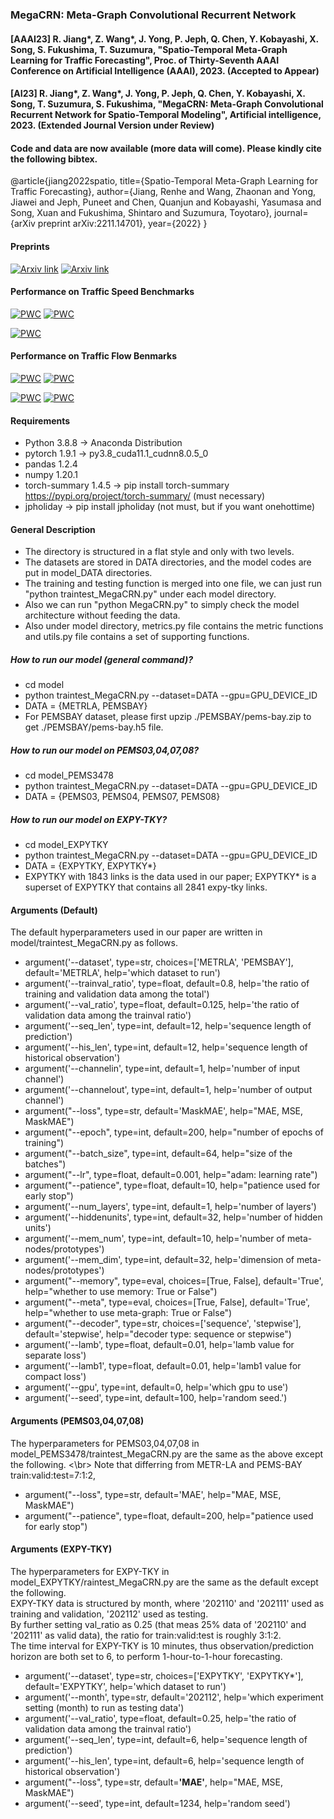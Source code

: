 ### MegaCRN: Meta-Graph Convolutional Recurrent Network

#### [AAAI23] R. Jiang*, Z. Wang*, J. Yong, P. Jeph, Q. Chen, Y. Kobayashi, X. Song, S. Fukushima, T. Suzumura, "Spatio-Temporal Meta-Graph Learning for Traffic Forecasting", Proc. of Thirty-Seventh AAAI Conference on Artificial Intelligence (AAAI), 2023. (Accepted to Appear)
#### [AI23] R. Jiang*, Z. Wang*, J. Yong, P. Jeph, Q. Chen, Y. Kobayashi, X. Song, T. Suzumura, S. Fukushima, "MegaCRN: Meta-Graph Convolutional Recurrent Network for Spatio-Temporal Modeling", Artificial intelligence, 2023. (Extended Journal Version under Review)

#### Code and data are now available (more data will come). Please kindly cite the following bibtex. 
@article{jiang2022spatio,
  title={Spatio-Temporal Meta-Graph Learning for Traffic Forecasting},
  author={Jiang, Renhe and Wang, Zhaonan and Yong, Jiawei and Jeph, Puneet and Chen, Quanjun and Kobayashi, Yasumasa and Song, Xuan and Fukushima, Shintaro and Suzumura, Toyotaro},
  journal={arXiv preprint arXiv:2211.14701},
  year={2022}
}

#### Preprints

[![Arxiv link](https://img.shields.io/static/v1?label=arXiv&message=MegaCRN&color=red&logo=arxiv)](https://arxiv.org/abs/2211.14701)
[![Arxiv link](https://img.shields.io/static/v1?label=arXiv&message=MegaCRN(journal)&color=red&logo=arxiv)](https://arxiv.org/abs/2212.05989)

#### Performance on Traffic Speed Benchmarks

[![PWC](https://img.shields.io/endpoint.svg?url=https://paperswithcode.com/badge/spatio-temporal-meta-graph-learning-for/traffic-prediction-on-metr-la)](https://paperswithcode.com/sota/traffic-prediction-on-metr-la?p=spatio-temporal-meta-graph-learning-for)
[![PWC](https://img.shields.io/endpoint.svg?url=https://paperswithcode.com/badge/spatio-temporal-meta-graph-learning-for/traffic-prediction-on-pems-bay)](https://paperswithcode.com/sota/traffic-prediction-on-pems-bay?p=spatio-temporal-meta-graph-learning-for)

[![PWC](https://img.shields.io/endpoint.svg?url=https://paperswithcode.com/badge/spatio-temporal-meta-graph-learning-for/traffic-prediction-on-expy-tky)](https://paperswithcode.com/sota/traffic-prediction-on-expy-tky?p=spatio-temporal-meta-graph-learning-for)

#### Performance on Traffic Flow Benmarks

[![PWC](https://img.shields.io/endpoint.svg?url=https://paperswithcode.com/badge/megacrn-meta-graph-convolutional-recurrent/traffic-prediction-on-pemsd3)](https://paperswithcode.com/sota/traffic-prediction-on-pemsd3?p=megacrn-meta-graph-convolutional-recurrent)
[![PWC](https://img.shields.io/endpoint.svg?url=https://paperswithcode.com/badge/megacrn-meta-graph-convolutional-recurrent/traffic-prediction-on-pemsd4)](https://paperswithcode.com/sota/traffic-prediction-on-pemsd4?p=megacrn-meta-graph-convolutional-recurrent)

[![PWC](https://img.shields.io/endpoint.svg?url=https://paperswithcode.com/badge/megacrn-meta-graph-convolutional-recurrent/traffic-prediction-on-pemsd7)](https://paperswithcode.com/sota/traffic-prediction-on-pemsd7?p=megacrn-meta-graph-convolutional-recurrent)
[![PWC](https://img.shields.io/endpoint.svg?url=https://paperswithcode.com/badge/megacrn-meta-graph-convolutional-recurrent/traffic-prediction-on-pemsd8)](https://paperswithcode.com/sota/traffic-prediction-on-pemsd8?p=megacrn-meta-graph-convolutional-recurrent)

#### Requirements
* Python 3.8.8 -> Anaconda Distribution
* pytorch 1.9.1 -> py3.8_cuda11.1_cudnn8.0.5_0
* pandas 1.2.4 
* numpy 1.20.1
* torch-summary 1.4.5 -> pip install torch-summary https://pypi.org/project/torch-summary/ (must necessary)
* jpholiday -> pip install jpholiday (not must, but if you want onehottime)

#### General Description
* The directory is structured in a flat style and only with two levels.
* The datasets are stored in DATA directories, and the model codes are put in model_DATA directories. 
* The training and testing function is merged into one file, we can just run "python traintest_MegaCRN.py" under each model directory.
* Also we can run "python MegaCRN.py" to simply check the model architecture without feeding the data.
* Also under model directory, metrics.py file contains the metric functions and utils.py file contains a set of supporting functions.

##### How to run our model (general command)?
* cd model
* python traintest_MegaCRN.py --dataset=DATA --gpu=GPU_DEVICE_ID 
* DATA = {METRLA, PEMSBAY}
* For PEMSBAY dataset, please first upzip ./PEMSBAY/pems-bay.zip to get ./PEMSBAY/pems-bay.h5 file.

##### How to run our model on PEMS03,04,07,08?
* cd model_PEMS3478
* python traintest_MegaCRN.py --dataset=DATA --gpu=GPU_DEVICE_ID 
* DATA = {PEMS03, PEMS04, PEMS07, PEMS08}

##### How to run our model on EXPY-TKY?
* cd model_EXPYTKY
* python traintest_MegaCRN.py --dataset=DATA --gpu=GPU_DEVICE_ID 
* DATA = {EXPYTKY, EXPYTKY*} 
* EXPYTKY with 1843 links is the data used in our paper; EXPYTKY* is a superset of EXPYTKY that contains all 2841 expy-tky links.

#### Arguments (Default)
The default hyperparameters used in our paper are written in model/traintest_MegaCRN.py as follows.
* argument('--dataset', type=str, choices=['METRLA', 'PEMSBAY'], default='METRLA', help='which dataset to run')
* argument('--trainval_ratio', type=float, default=0.8, help='the ratio of training and validation data among the total')
* argument('--val_ratio', type=float, default=0.125, help='the ratio of validation data among the trainval ratio')
* argument('--seq_len', type=int, default=12, help='sequence length of prediction')
* argument('--his_len', type=int, default=12, help='sequence length of historical observation')
* argument('--channelin', type=int, default=1, help='number of input channel')
* argument('--channelout', type=int, default=1, help='number of output channel')
* argument("--loss", type=str, default='MaskMAE', help="MAE, MSE, MaskMAE")
* argument("--epoch", type=int, default=200, help="number of epochs of training")
* argument("--batch_size", type=int, default=64, help="size of the batches")
* argument("--lr", type=float, default=0.001, help="adam: learning rate")
* argument("--patience", type=float, default=10, help="patience used for early stop")
* argument('--num_layers', type=int, default=1, help='number of layers')
* argument('--hiddenunits', type=int, default=32, help='number of hidden units')
* argument('--mem_num', type=int, default=10, help='number of meta-nodes/prototypes')
* argument('--mem_dim', type=int, default=32, help='dimension of meta-nodes/prototypes')
* argument("--memory", type=eval, choices=[True, False], default='True', help="whether to use memory: True or False")
* argument("--meta", type=eval, choices=[True, False], default='True', help="whether to use meta-graph: True or False")
* argument("--decoder", type=str, choices=['sequence', 'stepwise'], default='stepwise', help="decoder type: sequence or stepwise")
* argument('--lamb', type=float, default=0.01, help='lamb value for separate loss')
* argument('--lamb1', type=float, default=0.01, help='lamb1 value for compact loss')
* argument('--gpu', type=int, default=0, help='which gpu to use')
* argument('--seed', type=int, default=100, help='random seed.')

#### Arguments (PEMS03,04,07,08)
The hyperparameters for PEMS03,04,07,08 in model_PEMS3478/traintest_MegaCRN.py are the same as the above except the following. <\br>
Note that differring from METR-LA and PEMS-BAY train:valid:test=7:1:2, 
* argument("--loss", type=str, default='MAE', help="MAE, MSE, MaskMAE")
* argument("--patience", type=float, default=200, help="patience used for early stop")

#### Arguments (EXPY-TKY)
The hyperparameters for EXPY-TKY in model_EXPYTKY/raintest_MegaCRN.py are the same as the default except the following. </br>
EXPY-TKY data is structured by month, where '202110' and '202111' used as training and validation, '202112' used as testing. </br>
By further setting val_ratio as 0.25 (that meas 25% data of '202110' and '202111' as valid data), the ratio for train:valid:test is roughly 3:1:2. </br>
The time interval for EXPY-TKY is 10 minutes, thus observation/prediction horizon are both set to 6, to perform 1-hour-to-1-hour forecasting. </br>

* argument('--dataset', type=str, choices=['EXPYTKY', 'EXPYTKY*'], default='EXPYTKY', help='which dataset to run')
* argument('--month', type=str, default='202112', help='which experiment setting (month) to run as testing data')
* argument('--val_ratio', type=float, default=0.25, help='the ratio of validation data among the trainval ratio')
* argument('--seq_len', type=int, default=6, help='sequence length of prediction')
* argument('--his_len', type=int, default=6, help='sequence length of historical observation')
* argument("--loss", type=str, default=**'MAE'**, help="MAE, MSE, MaskMAE")
* argument('--seed', type=int, default=1234, help='random seed')
